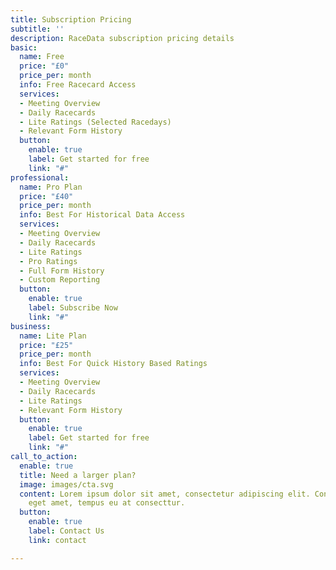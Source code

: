 ```yaml
---
title: Subscription Pricing
subtitle: ''
description: RaceData subscription pricing details
basic:
  name: Free
  price: "£0"
  price_per: month
  info: Free Racecard Access
  services:
  - Meeting Overview
  - Daily Racecards
  - Lite Ratings (Selected Racedays)
  - Relevant Form History
  button:
    enable: true
    label: Get started for free
    link: "#"
professional:
  name: Pro Plan
  price: "£40"
  price_per: month
  info: Best For Historical Data Access
  services:
  - Meeting Overview
  - Daily Racecards
  - Lite Ratings
  - Pro Ratings
  - Full Form History
  - Custom Reporting
  button:
    enable: true
    label: Subscribe Now
    link: "#"
business:
  name: Lite Plan
  price: "£25"
  price_per: month
  info: Best For Quick History Based Ratings
  services:
  - Meeting Overview
  - Daily Racecards
  - Lite Ratings
  - Relevant Form History
  button:
    enable: true
    label: Get started for free
    link: "#"
call_to_action:
  enable: true
  title: Need a larger plan?
  image: images/cta.svg
  content: Lorem ipsum dolor sit amet, consectetur adipiscing elit. Consequat tristique
    eget amet, tempus eu at consecttur.
  button:
    enable: true
    label: Contact Us
    link: contact

---
```

